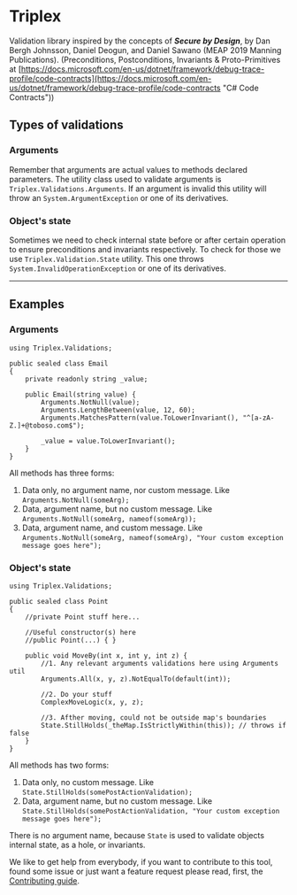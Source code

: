 # Triplex #
Validation library inspired by the concepts of ***Secure by Design***, by Dan Bergh Johnsson, Daniel Deogun, and Daniel Sawano (MEAP 2019 Manning Publications). (Preconditions, Postconditions, Invariants & Proto-Primitives at [https://docs.microsoft.com/en-us/dotnet/framework/debug-trace-profile/code-contracts](https://docs.microsoft.com/en-us/dotnet/framework/debug-trace-profile/code-contracts "C# Code Contracts"))


## Types of validations ##
### Arguments ###
Remember that arguments are actual values to methods declared parameters. The utility class used to validate arguments is `Triplex.Validations.Arguments`. If an argument is invalid this utility will throw an `System.ArgumentException` or one of its derivatives.

### Object's state ###
Sometimes we need to check internal state before or after certain operation to ensure preconditions and invariants respectively. To check for those we use `Triplex.Validation.State` utility. This one throws `System.InvalidOperationException` or one of its derivatives.

---

## Examples
### Arguments ###
	using Triplex.Validations;

    public sealed class Email
	{
		private readonly string _value;

		public Email(string value) {
			Arguments.NotNull(value);
			Arguments.LengthBetween(value, 12, 60);
			Arguments.MatchesPattern(value.ToLowerInvariant(), "^[a-zA-Z.]+@toboso.com$");
			
			_value = value.ToLowerInvariant();
		}
	}

All methods has three forms:

1. Data only, no argument name, nor custom message. Like `Arguments.NotNull(someArg);`
2. Data, argument name, but no custom message. Like `Arguments.NotNull(someArg, nameof(someArg));`
3. Data, argument name, and custom message. Like `Arguments.NotNull(someArg, nameof(someArg), "Your custom exception message goes here");`


### Object's state ###
	using Triplex.Validations;

    public sealed class Point
	{
		//private Point stuff here...

		//Useful constructor(s) here
		//public Point(...) { }

		public void MoveBy(int x, int y, int z) {
			//1. Any relevant arguments validations here using Arguments util
			Arguments.All(x, y, z).NotEqualTo(default(int));

			//2. Do your stuff
			ComplexMoveLogic(x, y, z);
			
			//3. Afther moving, could not be outside map's boundaries
			State.StillHolds(_theMap.IsStrictlyWithin(this)); // throws if false
		}
	}

All methods has two forms:

1. Data only, no custom message. Like `State.StillHolds(somePostActionValidation);`
2. Data, argument name, but no custom message. Like `State.StillHolds(somePostActionValidation, "Your custom exception message goes here");`

There is no argument name, because `State` is used to validate objects internal state, as a hole, or invariants.

We like to get help from everybody, if you want to contribute to this tool, found some issue or just want a feature request please read, first, the [Contributing guide](./docs/CONTRIBUTING.md).